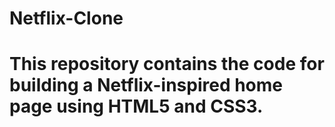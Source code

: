 # Netflix-Clone
<h1>This repository contains the code for building a Netflix-inspired home page using HTML5 and CSS3.</h1>
